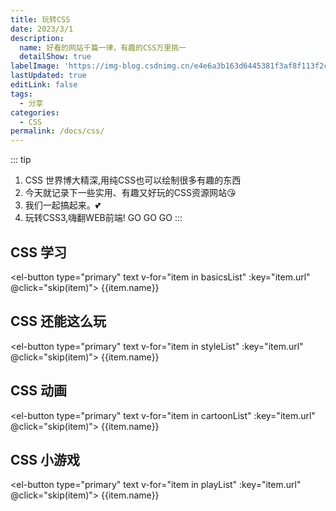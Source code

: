 ```yaml
---
title: 玩转CSS
date: 2023/3/1
description: 
  name: 好看的网站千篇一律，有趣的CSS万里挑一
  detailShow: true
labelImage: 'https://img-blog.csdnimg.cn/e4e6a3b163d6445381f3af8f113f2cca.gif'
lastUpdated: true
editLink: false
tags:
  - 分享
categories:
  - CSS
permalink: /docs/css/
---
```


::: tip 
1. CSS 世界博大精深,用纯CSS也可以绘制很多有趣的东西<SvgIcon name="T-biaoqing-xingfen-emjoy" :size="25"/><br>
2. 今天就记录下一些实用、有趣又好玩的CSS资源网站😘
3. 我们一起搞起来。💕
4. 玩转CSS3,嗨翻WEB前端! GO GO GO
:::

## CSS 学习
  <el-button type="primary" text v-for="item in basicsList" :key="item.url" @click="skip(item)">
    {{item.name}}<SvgIcon name="T-fenxiang" :size="20"/>
  </el-button>

## CSS 还能这么玩
  <el-button type="primary" text v-for="item in styleList" :key="item.url" @click="skip(item)">
    {{item.name}}<SvgIcon name="T-fenxiang" :size="20"/>
  </el-button>

## CSS 动画
  <el-button type="primary" text v-for="item in cartoonList" :key="item.url" @click="skip(item)">
    {{item.name}}<SvgIcon name="T-fenxiang" :size="20"/>
  </el-button>

## CSS 小游戏
  <el-button type="primary" text v-for="item in playList" :key="item.url" @click="skip(item)">
    {{item.name}}<SvgIcon name="T-fenxiang" :size="20"/>
  </el-button>

<script setup>
import {ref,reactive} from "vue";
// CSS 学习
const basicsList = reactive([
  {name:'CSS 灵感 (很强，很猛，很霸气)',url:'https://chokcoco.github.io/CSS-Inspiration/#/'},
  {name:'学UI，找灵感，看这里',url:'https://www.awwwards.com/sites/zero-impact'},
  {name:'学习CSS布局',url:'https://zh.learnlayout.com/'},
  {name:'CSS 在线小抄',url:'https://htmlcheatsheet.com/css/'},
  {name:'CSS 记不住来这里',url:'https://cssreference.io/'},
  {name:'CSS 学习专栏',url:'https://web.dev/learn/css/box-model/'},
  {name:'w3schools',url:'https://www.w3schools.com/css/default.asp'},
])
// CSS 还能这么玩
const styleList = reactive([
  {name:'毛玻璃效果',url:'https://glassgenerator.netlify.app/'},
  {name:'制作一个很突出的盒子',url:'https://neumorphism.io/#e0e0e0'},
  {name:'加个蒙版滤镜',url:'https://www.cssfiltergenerator.com/'},
  {name:'喜欢画画吗',url:'https://www.pixelartcss.com/'},
  {name:'只是背景图啦',url:'https://coolbackgrounds.io/'},
  {name:'条纹背景图',url:'https://stripesgenerator.com/'},
  {name:'纯 CSS 实现的组件 ',url:'https://csslayout.io/'},
  {name:'不会网格布局来这里看看',url:'https://grid.layoutit.com/'},
  {name:'CSS 折叠面板',url:'https://accordionslider.com/'},
  {name:'生成不规则的矩形',url:'https://9elements.github.io/fancy-border-radius/'},
  {name:'生成不同的网页分隔符',url:'https://wweb.dev/resources/css-separator-generator'},
])
// CSS 动画
const cartoonList = reactive([
  {name:'CSS 三维变换动画',url:'https://animxyz.com/'},
  {name:'CSS 动画集',url:'https://animate.style/'},
  {name:'适合做专场动画的 CSS 动效',url:'https://www.minimamente.com/project/magic/'},
  {name:'CSS 鼠标悬浮动画',url:'https://ianlunn.github.io/Hover/'},
  {name:'CSS 动画集',url:'https://animista.net/play/basic/shadow-drop-2'},
  {name:'为内心强大而心灵脆弱的人制作动画',url:'https://tholman.com/obnoxious/'},
  {name:'CSS 抖动特效',url:'https://elrumordelaluz.github.io/csshake/'},
])
// CSS 小游戏
const playList = reactive([
  {name:'Coding Fantasy',url:'https://codingfantasy.com/games'},
  {name:'代码战争',url:'https://codecombat.com/'},
  {name:'给萝卜浇水',url:'https://cssgridgarden.com/'},
  {name:'塔防游戏',url:'http://www.flexboxdefense.com/'},
  {name:'CSS 做饭',url:'https://flukeout.github.io/'},
  {name:'送小青蛙回家',url:'https://flexboxfroggy.com/'},
  {name:'井字棋游戏',url:'https://codepen.io/alvaromontoro/pen/BexWOw'},
  {name:'避开墙壁逃跑',url:'http://victordarras.fr/cssgame/'},
])

const skip = (e)=> {
  window.open(e.url)
}
</script>

<style lang="scss" scoped>
  .el-button {
    display: block;
    margin-left: 5px;
    margin-bottom:10px;
    :deep(.T-fenxiang) {
      margin-left: 10px
    }
  }
</style>